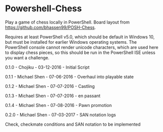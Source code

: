 # Powershell-Chess
Play a game of chess locally in PowerShell. Board layout from https://github.com/bhassen99/POSH-Chess. 

Requires at least PowerShell v5.0, which should be default in Windows 10, but must be installed for earlier Windows operating systems.
The PowerShell console cannot render unicode characters, which are used here to display chess pieces, so this should be run in the
PowerShell ISE unless you want a challenge.

0.1.0 - Chojiku      - 03-12-2016 - Initial Script

0.1.1 - Michael Shen - 07-06-2016 - Overhaul into playable state

0.1.2 - Michael Shen - 07-07-2016 - Castling

0.1.3 - Michael Shen - 07-07-2016 - en passant

0.1.4 - Michael Shen - 07-08-2016 - Pawn promotion

0.2.0 - Michael Shen - 07-03-2017 - SAN notation logs


Check, checkmate conditions and SAN notation to be implemented
